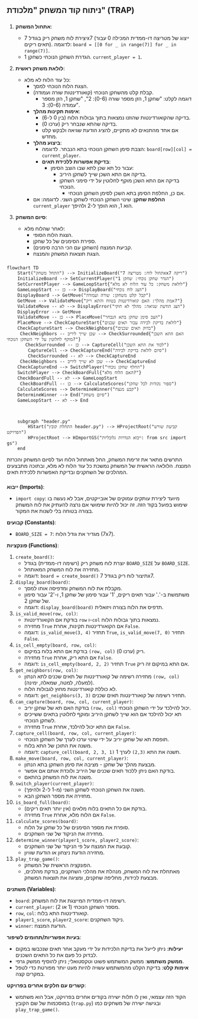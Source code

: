## ניתוח קוד המשחק "מלכודת" (TRAP)

### <algorithm>
1. **אתחול המשחק**:
   - יצירת לוח משחק ריק בגודל 7x7 (ייצוג של מטריצה דו-ממדית המכילה 0 עבור תאים ריקים). לדוגמה: `board = [[0 for _ in range(7)] for _ in range(7)]`.
   - הגדרת השחקן הנוכחי כשחקן 1. `current_player = 1`.

2. **לולאת משחק ראשית**:
   - כל עוד הלוח לא מלא:
     - הצגת הלוח הנוכחי למסך.
     - קבלת קלט מהשחקן הנוכחי (קואורדינטות שורה ועמודה).
       - דוגמה לקלט: "שחקן 1, הזן מספר שורה (0-6): 2", "שחקן 1, הזן מספר עמודה (0-6): 3".
     - **אימות תקינות מהלך**:
       - בדיקה שהקואורדינטות שהוזנו נמצאות בתוך גבולות הלוח (בין 0 ל-6).
       - בדיקה שהתא שנבחר ריק (ערכו 0).
       - אם אחד מהתנאים לא מתקיים, להציג הודעת שגיאה ולבקש קלט מחדש.
     - **ביצוע מהלך**:
       - הצבת סימן השחקן הנוכחי בתא הנבחר. לדוגמה: `board[row][col] = current_player`.
       - **בדיקת אפשרות ללכידת תאים**:
         - עבור כל תא שכן לתא שבו הוצב הסימן:
           - בדיקה אם התא השכן שייך לשחקן היריב.
           - בדיקה אם התא השכן מוקף לחלוטין על ידי סימני השחקן הנוכחי.
             - אם כן, החלפת הסימן בתא השכן לסימן השחקן הנוכחי.
     - **החלפת שחקן**: שינוי השחקן הנוכחי לשחקן השני. לדוגמה: אם `current_player` הוא 1, הוא הופך ל-2 ולהיפך.

3. **סיום המשחק**:
   - לאחר שהלוח מלא:
     - הצגת הלוח הסופי.
     - ספירת הסימנים של כל שחקן.
     - קביעת המנצח (השחקן עם הכי הרבה סימנים).
     - הצגת תוצאות המשחק והמנצח.

### <mermaid>
```mermaid
flowchart TD
    Start("התחל משחק") --> InitializeBoard("אתחול לוח: מטריצה 7x7 ריקה")
    InitializeBoard --> SetCurrentPlayer("הגדר שחקן נוכחי: שחקן 1")
    SetCurrentPlayer --> GameLoopStart{"לולאת משחק: כל עוד הלוח לא מלא"}
    GameLoopStart -- כן --> DisplayBoard("הצג לוח נוכחי")
    DisplayBoard --> GetMove("קבל קלט משחקן: שורה ועמודה")
    GetMove --> ValidateMove{"אמת מהלך: האם קואורדינטות בטווח והתא ריק?"}
    ValidateMove -- לא --> DisplayError("הצג הודעת שגיאה: מהלך לא חוקי")
    DisplayError --> GetMove
    ValidateMove -- כן --> PlaceMove("הצב סימן שחקן בתא הנבחר")
    PlaceMove --> CheckCaptureStart{"לולאת בדיקת לכידה עבור תאים שכנים"}
    CheckCaptureStart --> CheckNeighbors{"בדוק תאים שכנים"}
     CheckNeighbors -- שכן שייך ליריב --> CheckSurrounded{"האם התא השכן מוקף לחלוטין על ידי השחקן הנוכחי?"}
       CheckSurrounded -- כן --> CaptureCell("לכוד את התא השכן")
        CaptureCell --> CheckCaptureEnd("סיום לולאת בדיקת לכידה")
        CheckSurrounded -- לא --> CheckCaptureEnd
     CheckNeighbors -- שכן לא שייך ליריב --> CheckCaptureEnd
    CheckCaptureEnd --> SwitchPlayer("החלף שחקן נוכחי")
    SwitchPlayer --> CheckBoardFull{"האם הלוח מלא?"}
    CheckBoardFull -- לא --> GameLoopStart
     CheckBoardFull -- כן --> CalculateScores("ספור נקודות לכל שחקן")
    CalculateScores --> DetermineWinner("קבע מנצח")
    DetermineWinner --> End("סיום משחק")
    GameLoopStart -- לא --> End
    
   
   
    subgraph "header.py"
        HStart("התחלת קובץ header.py") --> HProjectRoot("קביעת שורש הפרויקט")
        HProjectRoot --> HImportGS("ייבוא הגדרות גלובליות: from src import gs")
    end

```

התרשים מתאר את זרימת המשחק, החל מאתחול הלוח ועד לסיום המשחק והכרזת המנצח.
הלולאה הראשית של המשחק נמשכת כל עוד הלוח לא מלא, ובתוכה מתבצעים המהלכים של השחקנים ובדיקת האפשרות ללכידת תאים.

### <explanation>

**ייבוא (Imports)**:
- `import copy`: מיועד ליצירת עותקים עמוקים של אובייקטים, אבל לא נעשה בו שימוש בפועל בקוד הזה. זה יכול להיות שימושי אם נרצה להעתיק את לוח המשחק בצורה בטוחה בלי לשנות את המקור.

**קבועים (Constants)**:
- `BOARD_SIZE = 7`: מגדיר את גודל הלוח (7x7).

**פונקציות (Functions)**:
1. `create_board()`:
    - יוצרת לוח משחק ריק (רשימה דו-ממדית) בגודל `BOARD_SIZE` על `BOARD_SIZE`.
    - מחזירה את לוח המשחק המאותחל.
    - דוגמה: `board = create_board()` תיצור לוח ריק בגודל 7x7.
2.  `display_board(board)`:
    - מקבלת את לוח המשחק ומדפיסה אותו למסך.
    - משתמשת ב-'\.' עבור תאים ריקים, '1' עבור סימון של שחקן 1, ו-'2' עבור סימון של שחקן 2.
    - דוגמה: `display_board(board)` תדפיס את הלוח בצורה ויזואלית.
3. `is_valid_move(row, col)`:
    - בודקת אם הקואורדינטות `row` ו-`col` נמצאות בתוך גבולות הלוח.
    - מחזירה `True` אם הקואורדינטות תקינות, אחרת `False`.
    - דוגמה: `is_valid_move(3, 4)` תחזיר `True`, `is_valid_move(7, 0)` תחזיר `False`.
4. `is_cell_empty(board, row, col)`:
   - בודקת אם התא בלוח במיקום `(row, col)` ריק (ערכו 0).
   - מחזירה `True` אם התא ריק, אחרת `False`.
   - דוגמה: `is_cell_empty(board, 2, 2)` תחזיר `True` אם התא במיקום זה ריק.
5. `get_neighbors(row, col)`:
    - מחזירה רשימה של קואורדינטות של תאים שכנים לתא הנתון `(row, col)` (למעלה, למטה, שמאלה, ימינה).
    - לא כוללת קואורדינטות מחוץ לגבולות הלוח.
    - דוגמה: `get_neighbors(3, 3)` תחזיר רשימה של קואורדינטות תאים שכנים.
6. `can_capture(board, row, col, current_player)`:
   - בודקת האם תא של שחקן יריב `(row, col)` יכול להילכד על ידי השחקן הנוכחי.
   - תא יכול להילכד אם הוא שייך לשחקן היריב ומוקף לחלוטין בתאים ששייכים לשחקן הנוכחי.
   - מחזירה `True` אם התא יכול להילכד, אחרת `False`.
7. `capture_cell(board, row, col, current_player)`:
    - תופסת תא של שחקן יריב על ידי שינוי ערכו לערך של השחקן הנוכחי.
    - משנה את התוכן של התא בלוח.
    - דוגמה: `capture_cell(board, 2, 3, 1)` תשנה את התא `(2,3)` לערך 1.
8.  `make_move(board, row, col, current_player)`:
    - מבצעת מהלך של שחקן - מציבה את סימן השחקן בתא הנתון.
    - בודקת האם ניתן ללכוד תאים שכנים של היריב ולוכדת אותם אם אפשר.
    - משנה את לוח המשחק בהתאם.
9. `switch_player(current_player)`:
   - משנה את השחקן הנוכחי לשחקן השני (מ-1 ל-2 ולהיפך).
   - מחזירה את מספר השחקן הבא.
10. `is_board_full(board)`:
     - בודקת אם כל התאים בלוח מלאים (אין יותר תאים ריקים).
     - מחזירה `True` אם הלוח מלא, אחרת `False`.
11.  `calculate_scores(board)`:
     - סופרת את מספר הסימנים של כל שחקן על הלוח.
     - מחזירה את הניקוד של שני השחקנים.
12.  `determine_winner(player1_score, player2_score)`:
     - קובעת את המנצח על פי הניקוד של שני השחקנים.
     - מחזירה הודעת ניצחון או הודעת שוויון.
13.  `play_trap_game()`:
     - הפונקציה הראשית של המשחק.
     - מאתחלת את לוח המשחק, מנהלת את מהלכי השחקנים, בודקת מהלכים, מבצעת לכידות, מחליפה שחקנים, ומציגה את תוצאות המשחק.

**משתנים (Variables)**:
- `board`: רשימה דו-ממדית המייצגת את לוח המשחק.
- `current_player`: מספר השחקן הנוכחי (1 או 2).
- `row`, `col`: קואורדינטות התא בלוח.
- `player1_score`, `player2_score`: ניקוד השחקנים.
- `winner`: הודעת המנצח.

**בעיות אפשריות/תחומים לשיפור**:
- **יעילות**: ניתן לייעל את בדיקת הלכידות על ידי מעקב אחר תאים שנכבשו במקום לבדוק כל פעם את כל התאים השכנים.
- **ממשק משתמש**: ממשק המשתמש פשוט וטקסטואלי; ניתן להוסיף ממשק גרפי.
- **אימות קלט**: בדיקת הקלט מהמשתמש עשויה להיות מעט יותר מפורטת כדי לטפל במקרים קצה.

**קשרים עם חלקים אחרים בפרויקט**:
- הקוד הזה עצמאי, ואין לו תלות ישירה בקודים אחרים בפרויקט, אבל הוא משתמש במוסכמות של שם הקובץ (`trap.py`) ובגישה ישירה של משחקים כמו `play_trap_game()`.